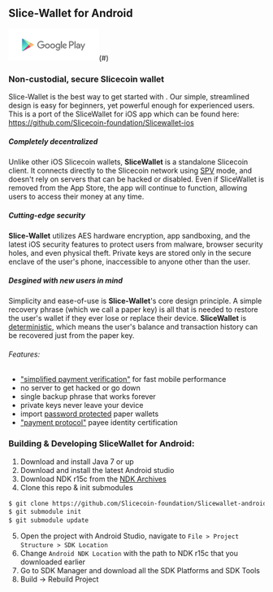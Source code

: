 Slice-Wallet for Android
----------------------------------

![download](/images/icon-google-play.png)(#)

### Non-custodial, secure Slicecoin wallet

Slice-Wallet is the best way to get started with . Our simple, streamlined design is easy for beginners, yet powerful enough for experienced users. This is a port of the SliceWallet for iOS app which can be found here: https://github.com/Slicecoin-foundation/Slicewallet-ios

##### Completely decentralized

Unlike other iOS Slicecoin wallets, **SliceWallet** is a standalone Slicecoin client. It connects directly to the Slicecoin network using [SPV](https://en.bitcoin.it/wiki/Thin_Client_Security#Header-Only_Clients) mode, and doesn't rely on servers that can be hacked or disabled. Even if SliceWallet is removed from the App Store, the app will continue to function, allowing users to access their money at any time.

##### Cutting-edge security

**Slice-Wallet** utilizes AES hardware encryption, app sandboxing, and the latest iOS security features to protect users from malware, browser security holes, and even physical theft. Private keys are stored only in the secure enclave of the user's phone, inaccessible to anyone other than the user.

##### Desgined with new users in mind

Simplicity and ease-of-use is **Slice-Wallet**'s core design principle. A simple recovery phrase (which we call a paper key) is all that is needed to restore the user's wallet if they ever lose or replace their device. **SliceWallet** is [deterministic](https://github.com/bitcoin/bips/blob/master/bip-0032.mediawiki), which means the user's balance and transaction history can be recovered just from the paper key.

###### Features:

- ["simplified payment verification"](https://github.com/bitcoin/bips/blob/master/bip-0037.mediawiki) for fast mobile performance
- no server to get hacked or go down
- single backup phrase that works forever
- private keys never leave your device
- import [password protected](https://github.com/bitcoin/bips/blob/master/bip-0038.mediawiki) paper wallets
- ["payment protocol"](https://github.com/bitcoin/bips/blob/master/bip-0070.mediawiki) payee identity certification

### Building & Developing SliceWallet for Android:

1. Download and install Java 7 or up
2. Download and install the latest Android studio
3. Download NDK r15c from the [NDK Archives](https://developer.android.com/ndk/downloads/older_releases.html)
4. Clone this repo & init submodules
```bash
$ git clone https://github.com/Slicecoin-foundation/Slicewallet-android
$ git submodule init
$ git submodule update
```
5. Open the project with Android Studio, navigate to `File > Project Structure > SDK Location`
6. Change `Android NDK Location` with the path to NDK r15c that you downloaded earlier
7. Go to SDK Manager and download all the SDK Platforms and SDK Tools
9. Build -> Rebuild Project
